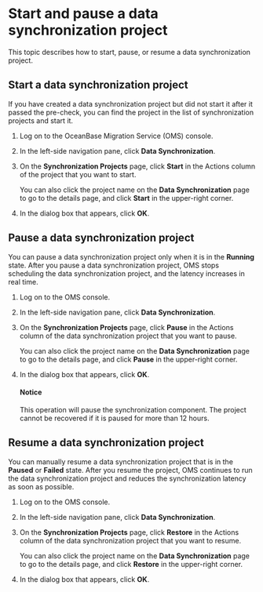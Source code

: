 # Start and pause a data synchronization project

This topic describes how to start, pause, or resume a data synchronization project.

## Start a data synchronization project

If you have created a data synchronization project but did not start it after it passed the pre-check, you can find the project in the list of synchronization projects and start it.

1. Log on to the OceanBase Migration Service (OMS) console.

2. In the left-side navigation pane, click **Data Synchronization**.

3. On the **Synchronization Projects** page, click **Start** in the Actions column of the project that you want to start.

   You can also click the project name on the **Data Synchronization** page to go to the details page, and click **Start** in the upper-right corner.

4. In the dialog box that appears, click **OK**.

## Pause a data synchronization project

You can pause a data synchronization project only when it is in the **Running** state. After you pause a data synchronization project, OMS stops scheduling the data synchronization project, and the latency increases in real time.

1. Log on to the OMS console.

2. In the left-side navigation pane, click **Data Synchronization**.

3. On the **Synchronization Projects** page, click **Pause** in the Actions column of the data synchronization project that you want to pause.

   You can also click the project name on the **Data Synchronization** page to go to the details page, and click **Pause** in the upper-right corner.

4. In the dialog box that appears, click **OK**.

   <main id="notice" type='notice'>
    <h4>Notice</h4>
    <p>This operation will pause the synchronization component. The project cannot be recovered if it is paused for more than 12 hours. </p>
   </main>

## Resume a data synchronization project

You can manually resume a data synchronization project that is in the **Paused** or **Failed** state. After you resume the project, OMS continues to run the data synchronization project and reduces the synchronization latency as soon as possible.

1. Log on to the OMS console.

2. In the left-side navigation pane, click **Data Synchronization**.

3. On the **Synchronization Projects** page, click **Restore** in the Actions column of the data synchronization project that you want to resume.

   You can also click the project name on the **Data Synchronization** page to go to the details page, and click **Restore** in the upper-right corner.

4. In the dialog box that appears, click **OK**.

